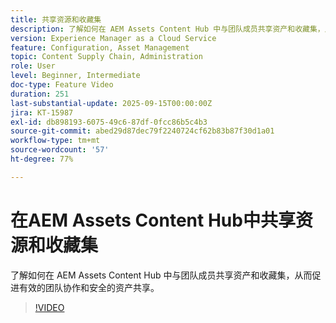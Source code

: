 ```yaml
---
title: 共享资源和收藏集
description: 了解如何在 AEM Assets Content Hub 中与团队成员共享资产和收藏集，从而促进有效的团队协作和安全的资产共享。
version: Experience Manager as a Cloud Service
feature: Configuration, Asset Management
topic: Content Supply Chain, Administration
role: User
level: Beginner, Intermediate
doc-type: Feature Video
duration: 251
last-substantial-update: 2025-09-15T00:00:00Z
jira: KT-15987
exl-id: db898193-6075-49c6-87df-0fcc86b5c4b3
source-git-commit: abed29d87dec79f2240724cf62b83b87f30d1a01
workflow-type: tm+mt
source-wordcount: '57'
ht-degree: 77%

---
```


# 在AEM Assets Content Hub中共享资源和收藏集

了解如何在 AEM Assets Content Hub 中与团队成员共享资产和收藏集，从而促进有效的团队协作和安全的资产共享。

>[!VIDEO](https://video.tv.adobe.com/v/3474890/?learn=on&enablevpops=on)
